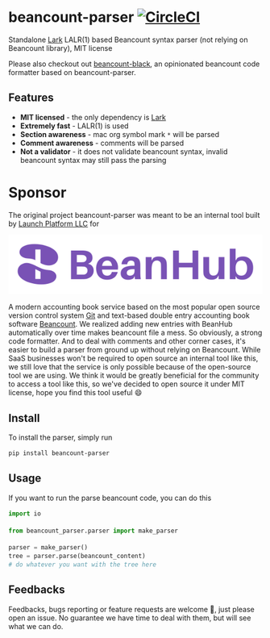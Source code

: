 # beancount-parser [![CircleCI](https://circleci.com/gh/LaunchPlatform/beancount-parser/tree/master.svg?style=svg)](https://circleci.com/gh/LaunchPlatform/beancount-parser/tree/master)
Standalone [Lark](https://github.com/lark-parser/lark) LALR(1) based Beancount syntax parser (not relying on Beancount library), MIT license

Please also checkout out [beancount-black](https://github.com/LaunchPlatform/beancount-black), an opinionated beancount code formatter based on beancount-parser.

## Features

- **MIT licensed** - the only dependency is [Lark](https://github.com/lark-parser/lark)
- **Extremely fast** - LALR(1) is used
- **Section awareness** - mac org symbol mark `*` will be parsed
- **Comment awareness** - comments will be parsed
- **Not a validator** - it does not validate beancount syntax, invalid beancount syntax may still pass the parsing

# Sponsor

The original project beancount-parser was meant to be an internal tool built by [Launch Platform LLC](https://launchplatform.com) for 

<p align="center">
  <a href="https://beanhub.io"><img src="https://github.com/LaunchPlatform/beancount-black/raw/master/assets/beanhub.svg?raw=true" alt="BeanHub logo" /></a>
</p>

A modern accounting book service based on the most popular open source version control system [Git](https://git-scm.com/) and text-based double entry accounting book software [Beancount](https://beancount.github.io/docs/index.html).
We realized adding new entries with BeanHub automatically over time makes beancount file a mess.
So obviously, a strong code formatter.
And to deal with comments and other corner cases, it's easier to build a parser from ground up without relying on Beancount.
While SaaS businesses won't be required to open source an internal tool like this, we still love that the service is only possible because of the open-source tool we are using.
We think it would be greatly beneficial for the community to access a tool like this, so we've decided to open source it under MIT license, hope you find this tool useful 😄

## Install

To install the parser, simply run

```bash
pip install beancount-parser
```

## Usage

If you want to run the parse beancount code, you can do this

```python
import io

from beancount_parser.parser import make_parser

parser = make_parser()
tree = parser.parse(beancount_content)
# do whatever you want with the tree here
```

## Feedbacks

Feedbacks, bugs reporting or feature requests are welcome 🙌, just please open an issue.
No guarantee we have time to deal with them, but will see what we can do.
